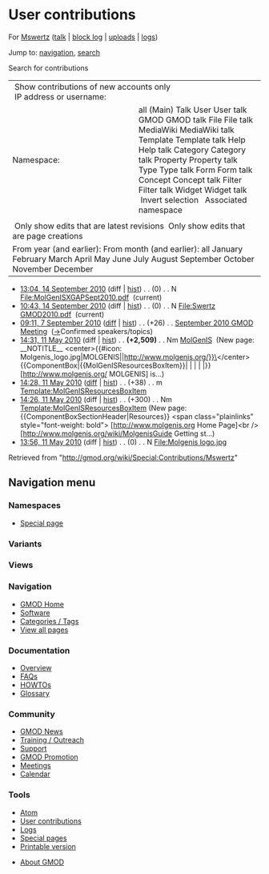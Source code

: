 <div id="mw-page-base" class="noprint">

</div>

<div id="mw-head-base" class="noprint">

</div>

<div id="content" class="mw-body" role="main">

<span id="top"></span>

<div id="mw-js-message" style="display:none;">

</div>



# <span dir="auto">User contributions</span>

<div id="bodyContent">

<div id="contentSub">

For <a
href="/mediawiki/index.php?title=User:Mswertz&amp;action=edit&amp;redlink=1"
class="new" title="User:Mswertz (page does not exist)">Mswertz</a> (<a
href="/mediawiki/index.php?title=User_talk:Mswertz&amp;action=edit&amp;redlink=1"
class="new" title="User talk:Mswertz (page does not exist)">talk</a> \|
[block
log](/mediawiki/index.php?title=Special:Log/block&page=User%3AMswertz "Special:Log/block")
\|
[uploads](/wiki/Special:ListFiles/Mswertz "Special:ListFiles/Mswertz")
\| [logs](/wiki/Special:Log/Mswertz "Special:Log/Mswertz"))

</div>

<div id="jump-to-nav" class="mw-jump">

Jump to: [navigation](#mw-navigation), [search](#p-search)

</div>

<div id="mw-content-text">

Search for contributions

<table class="mw-contributions-table">
<colgroup>
<col style="width: 50%" />
<col style="width: 50%" />
</colgroup>
<tbody>
<tr class="odd">
<td colspan="2"> Show contributions of new accounts only<br />
 IP address or username:</td>
</tr>
<tr class="even">
<td class="mw-label">Namespace:</td>
<td>all (Main) Talk User User talk GMOD GMOD talk File File talk
MediaWiki MediaWiki talk Template Template talk Help Help talk Category
Category talk Property Property talk Type Type talk Form Form talk
Concept Concept talk Filter Filter talk Widget Widget talk  
 Invert selection 
 Associated namespace </td>
</tr>
<tr class="odd">
<td colspan="2"></td>
</tr>
<tr class="even">
<td colspan="2"> Only show edits that are latest revisions
 Only show edits that are page creations</td>
</tr>
<tr class="odd">
<td colspan="2">From year (and earlier): From month (and earlier): all
January February March April May June July August September October
November December</td>
</tr>
</tbody>
</table>

- <a
  href="/mediawiki/index.php?title=File:MolGenISXGAPSept2010.pdf&amp;oldid=14474"
  class="mw-changeslist-date" title="File:MolGenISXGAPSept2010.pdf">13:04,
  14 September 2010</a> (diff \|
  [hist](/mediawiki/index.php?title=File:MolGenISXGAPSept2010.pdf&action=history "File:MolGenISXGAPSept2010.pdf"))
  <span class="mw-changeslist-separator">. .</span>
  <span class="mw-plusminus-null" dir="ltr"
  title="0 bytes after change">(0)</span>‎
  <span class="mw-changeslist-separator">. .</span> N
  <a href="/wiki/File:MolGenISXGAPSept2010.pdf"
  class="mw-contributions-title"
  title="File:MolGenISXGAPSept2010.pdf">File:MolGenISXGAPSept2010.pdf</a>
  ‎ <span class="mw-uctop">(current)</span>
- <a
  href="/mediawiki/index.php?title=File:Swertz_GMOD2010.pdf&amp;oldid=14473"
  class="mw-changeslist-date" title="File:Swertz GMOD2010.pdf">10:43, 14
  September 2010</a> (diff \|
  [hist](/mediawiki/index.php?title=File:Swertz_GMOD2010.pdf&action=history "File:Swertz GMOD2010.pdf"))
  <span class="mw-changeslist-separator">. .</span>
  <span class="mw-plusminus-null" dir="ltr"
  title="0 bytes after change">(0)</span>‎
  <span class="mw-changeslist-separator">. .</span> N
  <a href="/wiki/File:Swertz_GMOD2010.pdf" class="mw-contributions-title"
  title="File:Swertz GMOD2010.pdf">File:Swertz GMOD2010.pdf</a> ‎
  <span class="mw-uctop">(current)</span>
- <a
  href="/mediawiki/index.php?title=September_2010_GMOD_Meeting&amp;oldid=14364"
  class="mw-changeslist-date" title="September 2010 GMOD Meeting">09:11, 7
  September 2010</a>
  ([diff](/mediawiki/index.php?title=September_2010_GMOD_Meeting&diff=prev&oldid=14364 "September 2010 GMOD Meeting")
  \|
  [hist](/mediawiki/index.php?title=September_2010_GMOD_Meeting&action=history "September 2010 GMOD Meeting"))
  <span class="mw-changeslist-separator">. .</span>
  <span class="mw-plusminus-pos" dir="ltr"
  title="11,724 bytes after change">(+26)</span>‎
  <span class="mw-changeslist-separator">. .</span>
  <a href="/wiki/September_2010_GMOD_Meeting"
  class="mw-contributions-title"
  title="September 2010 GMOD Meeting">September 2010 GMOD Meeting</a> ‎
  <span class="comment">([→](/wiki/September_2010_GMOD_Meeting#Confirmed_speakers.2Ftopics "September 2010 GMOD Meeting")‎<span dir="auto"><span class="autocomment">Confirmed
  speakers/topics</span></span>)</span>
- <a href="/mediawiki/index.php?title=MolGenIS&amp;oldid=12521"
  class="mw-changeslist-date" title="MolGenIS">14:31, 11 May 2010</a>
  (diff \|
  [hist](/mediawiki/index.php?title=MolGenIS&action=history "MolGenIS"))
  <span class="mw-changeslist-separator">. .</span> **(+2,509)**‎
  <span class="mw-changeslist-separator">. .</span> Nm
  <a href="/wiki/MolGenIS" class="mw-contributions-title"
  title="MolGenIS">MolGenIS</a> ‎ <span class="comment">(New page:
  \_\_NOTITLE\_\_ \<center\>{{#icon:
  Molgenis_logo.jpg\|MOLGENIS\|\|http://www.molgenis.org/}}\</center\>
  {{ComponentBox\|{{MolGenISResourcesBoxItem}}\| \| \| \| \|}}
  \[http://www.molgenis.org/ MOLGENIS\] is...)</span>
- <a
  href="/mediawiki/index.php?title=Template:MolGenISResourcesBoxItem&amp;oldid=12520"
  class="mw-changeslist-date"
  title="Template:MolGenISResourcesBoxItem">14:28, 11 May 2010</a>
  ([diff](/mediawiki/index.php?title=Template:MolGenISResourcesBoxItem&diff=prev&oldid=12520 "Template:MolGenISResourcesBoxItem")
  \|
  [hist](/mediawiki/index.php?title=Template:MolGenISResourcesBoxItem&action=history "Template:MolGenISResourcesBoxItem"))
  <span class="mw-changeslist-separator">. .</span>
  <span class="mw-plusminus-pos" dir="ltr"
  title="338 bytes after change">(+38)</span>‎
  <span class="mw-changeslist-separator">. .</span> m
  <a href="/wiki/Template:MolGenISResourcesBoxItem"
  class="mw-contributions-title"
  title="Template:MolGenISResourcesBoxItem">Template:MolGenISResourcesBoxItem</a>
  ‎
- <a
  href="/mediawiki/index.php?title=Template:MolGenISResourcesBoxItem&amp;oldid=12519"
  class="mw-changeslist-date"
  title="Template:MolGenISResourcesBoxItem">14:26, 11 May 2010</a> (diff
  \|
  [hist](/mediawiki/index.php?title=Template:MolGenISResourcesBoxItem&action=history "Template:MolGenISResourcesBoxItem"))
  <span class="mw-changeslist-separator">. .</span>
  <span class="mw-plusminus-pos" dir="ltr"
  title="300 bytes after change">(+300)</span>‎
  <span class="mw-changeslist-separator">. .</span> Nm
  <a href="/wiki/Template:MolGenISResourcesBoxItem"
  class="mw-contributions-title"
  title="Template:MolGenISResourcesBoxItem">Template:MolGenISResourcesBoxItem</a>
  ‎ <span class="comment">(New page:
  {{ComponentBoxSectionHeader\|Resources}} \<span class="plainlinks"
  style="font-weight: bold"\> \[http://www.molgenis.org Home Page\]\<br
  /\> \[http://www.molgenis.org/wiki/MolgenisGuide Getting st...)</span>
- <a
  href="/mediawiki/index.php?title=File:Molgenis_logo.jpg&amp;oldid=12518"
  class="mw-changeslist-date" title="File:Molgenis logo.jpg">13:56, 11 May
  2010</a> (diff \|
  [hist](/mediawiki/index.php?title=File:Molgenis_logo.jpg&action=history "File:Molgenis logo.jpg"))
  <span class="mw-changeslist-separator">. .</span>
  <span class="mw-plusminus-null" dir="ltr"
  title="0 bytes after change">(0)</span>‎
  <span class="mw-changeslist-separator">. .</span> N
  <a href="/wiki/File:Molgenis_logo.jpg" class="mw-contributions-title"
  title="File:Molgenis logo.jpg">File:Molgenis logo.jpg</a> ‎

</div>

<div class="printfooter">

Retrieved from "<http://gmod.org/wiki/Special:Contributions/Mswertz>"

</div>

<div id="catlinks" class="catlinks catlinks-allhidden">

</div>

<div class="visualClear">

</div>

</div>

</div>

<div id="mw-navigation">

## Navigation menu

<div id="mw-head">



<div id="left-navigation">

<div id="p-namespaces" class="vectorTabs" role="navigation"
aria-labelledby="p-namespaces-label">

### Namespaces

- <span id="ca-nstab-special">[Special
  page](/wiki/Special:Contributions/Mswertz "This is a special page, you cannot edit the page itself")</span>

</div>

<div id="p-variants" class="vectorMenu emptyPortlet" role="navigation"
aria-labelledby="p-variants-label">

### 

### Variants[](#)

<div class="menu">

</div>

</div>

</div>

<div id="right-navigation">

<div id="p-views" class="vectorTabs emptyPortlet" role="navigation"
aria-labelledby="p-views-label">

### Views

</div>



</div>



</div>

</div>

</div>

<div id="mw-panel">

<div id="p-logo" role="banner">

<a href="/wiki/Main_Page"
style="background-image: url(http://gmod.org/images/GMOD-cogs.png);"
title="Visit the main page"></a>

</div>

<div id="p-Navigation" class="portal" role="navigation"
aria-labelledby="p-Navigation-label">

### Navigation

<div class="body">

- <span id="n-GMOD-Home">[GMOD Home](/wiki/Main_Page)</span>
- <span id="n-Software">[Software](/wiki/GMOD_Components)</span>
- <span id="n-Categories-.2F-Tags">[Categories /
  Tags](/wiki/Categories)</span>
- <span id="n-View-all-pages">[View all
  pages](/wiki/Special:AllPages)</span>

</div>

</div>

<div id="p-Documentation" class="portal" role="navigation"
aria-labelledby="p-Documentation-label">

### Documentation

<div class="body">

- <span id="n-Overview">[Overview](/wiki/Overview)</span>
- <span id="n-FAQs">[FAQs](/wiki/Category:FAQ)</span>
- <span id="n-HOWTOs">[HOWTOs](/wiki/Category:HOWTO)</span>
- <span id="n-Glossary">[Glossary](/wiki/Glossary)</span>

</div>

</div>

<div id="p-Community" class="portal" role="navigation"
aria-labelledby="p-Community-label">

### Community

<div class="body">

- <span id="n-GMOD-News">[GMOD News](/wiki/GMOD_News)</span>
- <span id="n-Training-.2F-Outreach">[Training /
  Outreach](/wiki/Training_and_Outreach)</span>
- <span id="n-Support">[Support](/wiki/Support)</span>
- <span id="n-GMOD-Promotion">[GMOD
  Promotion](/wiki/GMOD_Promotion)</span>
- <span id="n-Meetings">[Meetings](/wiki/Meetings)</span>
- <span id="n-Calendar">[Calendar](/wiki/Calendar)</span>

</div>

</div>

<div id="p-tb" class="portal" role="navigation"
aria-labelledby="p-tb-label">

### Tools

<div class="body">

- <span id="feedlinks"><a
  href="http://gmod.org/mediawiki/index.php?title=Special:Contributions/Mswertz&amp;feed=atom"
  id="feed-atom" class="feedlink" rel="alternate"
  type="application/atom+xml" title="Atom feed for this page">Atom</a></span>
- <span id="t-contributions">[User
  contributions](/wiki/Special:Contributions/Mswertz "A list of contributions of this user")</span>
- <span id="t-log">[Logs](/wiki/Special:Log/Mswertz)</span>
- <span id="t-specialpages"><a href="/wiki/Special:SpecialPages" accesskey="q"
  title="A list of all special pages [q]">Special pages</a></span>
- <span id="t-print"><a
  href="/mediawiki/index.php?title=Special:Contributions/Mswertz&amp;printable=yes"
  rel="alternate" accesskey="p"
  title="Printable version of this page [p]">Printable version</a></span>

</div>

</div>

</div>

</div>

<div id="footer" role="contentinfo">

- <span id="footer-places-about">[About
  GMOD](/wiki/GMOD:About "GMOD:About")</span>

<!-- -->






</div>
